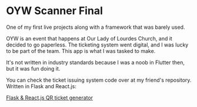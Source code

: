 # OYW Scanner Final

One of my first live projects along with a framework that was barely used.

OYW is an event that happens at Our Lady of Lourdes Church, and it decided to go paperless. The ticketing system went digital,
and I was lucky to be part of the team. This app is what I was tasked to make.

It's not written in industry standards because I was a noob in Flutter then, but it was fun doing it.

You can check the ticket issuing system code over at my friend's repository. Written in Flask and React.js:

<a href="https://github.com/keane3pereira/oyw_api_flask"> Flask & React.js QR ticket generator</a>

